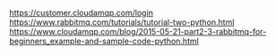 https://customer.cloudamqp.com/login  
https://www.rabbitmq.com/tutorials/tutorial-two-python.html  
https://www.cloudamqp.com/blog/2015-05-21-part2-3-rabbitmq-for-beginners_example-and-sample-code-python.html
